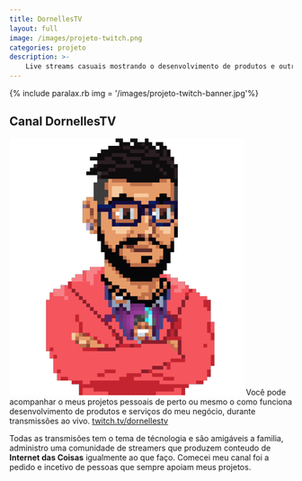 ```yaml
---
title: DornellesTV
layout: full
image: /images/projeto-twitch.png
categories: projeto
description: >-
    Live streams casuais mostrando o desenvolvimento de produtos e outros projetos pessoais, também comentando sobre as tecnologias. 
---
```


{% include paralax.rb img = '/images/projeto-twitch-banner.jpg'%}

<section class="container" markdown="1">

## Canal DornellesTV ##

![DornellesTV >](/images/projeto-twitch-avatar.png) Você pode acompanhar o meus projetos pessoais de perto ou mesmo o como funciona desenvolvimento de produtos e serviços do meu negócio, durante transmissões ao vivo. [twitch.tv/dornellestv](https://www.twitch.tv/dornellestv)


Todas as transmisões tem o tema de técnologia e são amigáveis a familia, administro uma comunidade de streamers que produzem conteudo de **Internet das Coisas** igualmente ao que faço. Comecei meu canal foi a pedido e incetivo de pessoas que sempre apoiam meus projetos.

</section>
